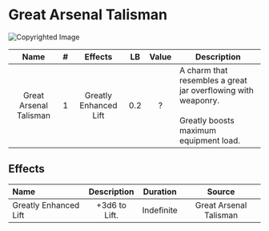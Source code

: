 # Great Arsenal Talisman

![Copyrighted Image](GreatArsenalTalisman.png)

|          Name          | # |        Effects        | LB | Value | Description                                                                                                     |
| :--------------------: | :-: | :-------------------: | :-: | :---: | --------------------------------------------------------------------------------------------------------------- |
| Great Arsenal Talisman | 1 | Greatly Enhanced Lift | 0.2 |   ?   | A charm that resembles a great jar overflowing with weaponry.<br /><br />Greatly boosts maximum equipment load. |

## Effects

| Name                  |     Description     |  Duration  |         Source         |
| :-------------------- | :-----------: | :--------: | :--------------------: |
| Greatly Enhanced Lift | +3d6 to Lift. | Indefinite | Great Arsenal Talisman |
